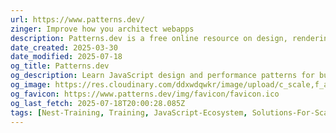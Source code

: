 ```yaml
---
url: https://www.patterns.dev/
zinger: Improve how you architect webapps
description: Patterns.dev is a free online resource on design, rendering, and performance patterns for building powerful web apps with vanilla JavaScript or modern frameworks.
date_created: 2025-03-30
date_modified: 2025-07-18
og_title: Patterns.dev
og_description: Learn JavaScript design and performance patterns for building more powerful web applications.
og_image: https://res.cloudinary.com/ddxwdqwkr/image/upload/c_scale,f_auto,w_1600/v1704232232/patterns.dev/PostPreview_3x.jpg
og_favicon: https://www.patterns.dev/img/favicon/favicon.ico
og_last_fetch: 2025-07-18T20:00:28.085Z
tags: [Nest-Training, Training, JavaScript-Ecosystem, Solutions-For-Scale]
---
```


